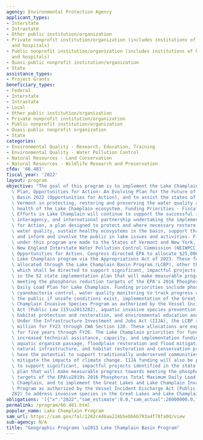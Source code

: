```yaml
---
agency: Environmental Protection Agency
applicant_types:
- Interstate
- Intrastate
- Other public institution/organization
- Private nonprofit institution/organization (includes institutions of higher education
  and hospitals)
- Public nonprofit institution/organization (includes institutions of higher education
  and hospitals)
- Quasi-public nonprofit institution/organization
- State
assistance_types:
- Project Grants
beneficiary_types:
- Federal
- Interstate
- Intrastate
- Local
- Other public institution/organization
- Private nonprofit institution/organization
- Public nonprofit institution/organization
- Quasi-public nonprofit organization
- State
categories:
- Environmental Quality - Research, Education, Training
- Environmental Quality - Water Pollution Control
- Natural Resources - Land Conservation
- Natural Resources - Wildlife Research and Preservation
cfda: '66.481'
fiscal_year: '2022'
layout: program
objective: "The goal of this program is to implement the Lake Champlain Basin Management\
  \ Plan, Opportunities for Action: An Evolving Plan for the Future of the Lake Champlain\
  \ Basin 2022 (Opportunities for Action), and to assist the states of New York and\
  \ Vermont in protecting, restoring and preserving the water quality and ecological\
  \ health of the Lake Champlain ecosystem. Funding Priorities - Fiscal Year 2023:\
  \ Efforts in Lake Champlain will continue to support the successful interstate,\
  \ interagency, and international partnership undertaking the implementation of Opportunities\
  \ for Action, a plan designed to protect and where necessary restore the lake's\
  \ water quality, sustain healthy ecosystems in the basin, support thriving communities\
  \ and inform and involve the public in lake issues and activities. Financial awards\
  \ under this program are made to the States of Vermont and New York, and to the\
  \ New England Interstate Water Pollution Control Commission (NEIWPCC) to implement\
  \ Opportunities for Action. Congress directed EPA to allocate $25,000,000 for the\
  \ Lake Champlain program via the Appropriations Act of 2023. These funds shall be\
  \ allocated through the Lake Champlain Basin Program (LCBP), other than $8,000,000,\
  \ which shall be directed to support significant, impactful projects identified\
  \ in the 52 state implementation plan that will make measurable progress towards\
  \ meeting the phosphorus reduction targets of the EPA's 2016 Phosphorus Total Maximum\
  \ Daily Load Plan for Lake Champlain. Funding priorities include phosphorus reduction,\
  \ cyanobacteria control, water quality monitoring to track progress and alerts to\
  \ the public if unsafe conditions exist, implementation of the Great Lakes and Lake\
  \ Champlain Invasive Species Program as authorized by the Vessel Incident Discharge\
  \ Act (Public Law 115\u2013282), aquatic invasive species prevention and control,\
  \ habitat protection and restoration, and environmental education and outreach.\
  \ Under the Infrastructure Investment and Jobs Act (IIJA), the LCBP received $8\
  \ million for FY23 through CWA Section 120. These allocations are expected to continue\
  \ for five years through FY26. The Lake Champlain priorities for funding include\
  \ increased technical assistance, capacity, and implementation funding to support\
  \ aquatic organism passage, floodplain restoration and flood mitigation, use of\
  \ natural infrastructure, and habitat restoration and conservation programs that\
  \ have the potential to support traditionally underserved communities and/or will\
  \ mitigate the impacts of climate change. IIJA funding will also be prioritized\
  \ to support significant, impactful projects identified in the state implementation\
  \ plan that will make measurable progress towards meeting the phosphorus reduction\
  \ targets of the EPA\u2019s 2016 Phosphorus Total Maximum Daily Load Plan for Lake\
  \ Champlain, and to implement the Great Lakes and Lake Champlain Invasive Species\
  \ Program as authorized by the Vessel Incident Discharge Act (Public Law 115\u2013\
  282) to address invasive species in the Great Lakes and Lake Champlain."
obligations: '[{"x":"2022","sam_estimate":0.0,"sam_actual":28000000.0,"usa_spending_actual":26050000.0},{"x":"2023","sam_estimate":33000000.0,"sam_actual":0.0,"usa_spending_actual":900000.0},{"x":"2024","sam_estimate":33000000.0,"sam_actual":0.0,"usa_spending_actual":0.0}]'
permalink: /program/66.481.html
popular_name: Lake Champlain Program
sam_url: https://sam.gov/fal/1262c4d6aa224b5ebb6b793a4f78fa0d/view
sub-agency: N/A
title: "Geographic Programs \u2013 Lake Champlain Basin Program"
---
```

